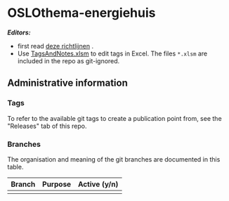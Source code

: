 # OSLOthema-energiehuis

**_Editors:_**

- first read [deze richtlijnen](https://github.com/Informatievlaanderen/OSLO-toolchain/blob/master/doc-user/README.md) .
- Use [TagsAndNotes.xlsm](https://github.com/Informatievlaanderen/OSLO-allerleiTooltjes/tree/master/EA-Excel/TagsAndNotes)
  to edit tags in Excel. The files `*.xlsm` are included in the repo as git-ignored.

## Administrative information

### Tags

To refer to the available git tags to create a publication point from, see the "Releases" tab of this repo.

### Branches

The organisation and meaning of the git branches are documented in this table.

| Branch | Purpose | Active (y/n) |
| ------ | ------- | ------------ |
|        |         |              |
